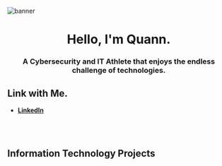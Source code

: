 ![banner](https://user-images.githubusercontent.com/97540589/236868448-3115eaa9-9bce-4962-af11-90099cc09138.JPG)
<h1 align="center">Hello, I'm Quann.</h1>
<h3 align="center">A Cybersecurity and IT Athlete that enjoys the endless challenge of technologies.</h3>
<h2>Link with Me.</h2>

- <b>[LinkedIn]( https://www.linkedin.com/in/q-jackson-it/)

 <br />
 <br />

<h2>Information Technology Projects</h2>

<!--
**CyberQ-Tech/CyberQ-Tech** is a ✨ _special_ ✨ repository because its `README.md` (this file) appears on your GitHub profile.

Here are some ideas to get you started:

- 🔭 I’m currently working on ...
- 🌱 I’m currently learning ...
- 👯 I’m looking to collaborate on ...
- 🤔 I’m looking for help with ...
- 💬 Ask me about ...
- 📫 How to reach me: ...
- 😄 Pronouns: ...
- ⚡ Fun fact: ...
-->
